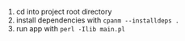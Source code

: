1. cd into project root directory
2. install dependencies with `cpanm --installdeps .`
3. run app with `perl -Ilib main.pl`